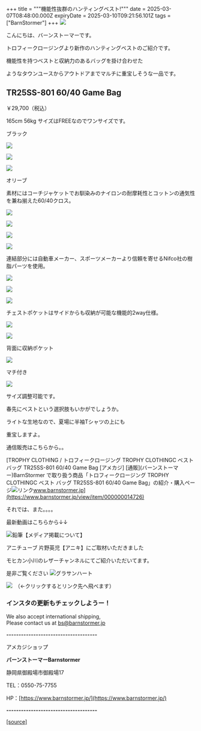 +++
title = """機能性抜群のハンティングベスト!"""
date = 2025-03-07T08:48:00.000Z
expiryDate = 2025-03-10T09:21:56.101Z
tags = ["BarnStormer"]
+++
[![](https://stat.ameba.jp/user_images/20231023/16/barnstormer-go/b2/03/p/o0420015015354743273.png)](https://ameblo.jp/barnstormer-go/entry-12825670498.html)

こんにちは、バーンストーマーです。

トロフィークロージングより新作のハンティングベストのご紹介です。

機能性を持つベストと収納力のあるバッグを掛け合わせた

ようなタウンユースからアウトドアまでマルチに重宝しそうな一品です。

TR25SS-801 60/40 Game Bag
-------------------------

￥29,700（税込）

165cm 56kg サイズはFREEなのでワンサイズです。

ブラック

[![](https://stat.ameba.jp/user_images/20250307/17/barnstormer-go/13/7a/j/o0466070015551921785.jpg)](https://stat.ameba.jp/user_images/20250307/17/barnstormer-go/13/7a/j/o0466070015551921785.jpg)

[![](https://stat.ameba.jp/user_images/20250307/17/barnstormer-go/87/a6/j/o0466070015551921788.jpg)](https://stat.ameba.jp/user_images/20250307/17/barnstormer-go/87/a6/j/o0466070015551921788.jpg)

[![](https://stat.ameba.jp/user_images/20250307/17/barnstormer-go/a7/e6/j/o0466070015551921791.jpg)](https://stat.ameba.jp/user_images/20250307/17/barnstormer-go/a7/e6/j/o0466070015551921791.jpg)

オリーブ

素材にはコーチジャケットでお馴染みのナイロンの耐摩耗性とコットンの通気性を兼ね揃えた60/40クロス。

[![](https://stat.ameba.jp/user_images/20250307/17/barnstormer-go/82/ba/j/o0466070015551921793.jpg)](https://stat.ameba.jp/user_images/20250307/17/barnstormer-go/82/ba/j/o0466070015551921793.jpg)

[![](https://stat.ameba.jp/user_images/20250307/17/barnstormer-go/bd/01/j/o0466070015551921795.jpg)](https://stat.ameba.jp/user_images/20250307/17/barnstormer-go/bd/01/j/o0466070015551921795.jpg)

[![](https://stat.ameba.jp/user_images/20250307/17/barnstormer-go/13/da/j/o0466070015551921797.jpg)](https://stat.ameba.jp/user_images/20250307/17/barnstormer-go/13/da/j/o0466070015551921797.jpg)

[![](https://stat.ameba.jp/user_images/20250307/17/barnstormer-go/f2/a4/j/o0466070015551921799.jpg)](https://stat.ameba.jp/user_images/20250307/17/barnstormer-go/f2/a4/j/o0466070015551921799.jpg)

連結部分には自動車メーカー、スポーツメーカーより信頼を寄せるNifco社の樹脂パーツを使用。

[![](https://stat.ameba.jp/user_images/20250307/17/barnstormer-go/7b/74/j/o0466070015551921773.jpg)](https://stat.ameba.jp/user_images/20250307/17/barnstormer-go/7b/74/j/o0466070015551921773.jpg)

[![](https://stat.ameba.jp/user_images/20250307/17/barnstormer-go/45/d8/j/o0466070015551921776.jpg)](https://stat.ameba.jp/user_images/20250307/17/barnstormer-go/45/d8/j/o0466070015551921776.jpg)

[![](https://stat.ameba.jp/user_images/20250307/17/barnstormer-go/ea/e6/j/o0466070015551921778.jpg)](https://stat.ameba.jp/user_images/20250307/17/barnstormer-go/ea/e6/j/o0466070015551921778.jpg)

チェストポケットはサイドからも収納が可能な機能的2way仕様。

[![](https://stat.ameba.jp/user_images/20250307/17/barnstormer-go/3c/85/j/o0466070015551921780.jpg)](https://stat.ameba.jp/user_images/20250307/17/barnstormer-go/3c/85/j/o0466070015551921780.jpg)

[![](https://stat.ameba.jp/user_images/20250307/17/barnstormer-go/02/43/j/o0700046615551921781.jpg)](https://stat.ameba.jp/user_images/20250307/17/barnstormer-go/02/43/j/o0700046615551921781.jpg)

背面に収納ポケット

[![](https://stat.ameba.jp/user_images/20250307/17/barnstormer-go/de/cf/j/o0466070015551921782.jpg)](https://stat.ameba.jp/user_images/20250307/17/barnstormer-go/de/cf/j/o0466070015551921782.jpg)

マチ付き

[![](https://stat.ameba.jp/user_images/20250307/17/barnstormer-go/8f/60/j/o0700046615551921783.jpg)](https://stat.ameba.jp/user_images/20250307/17/barnstormer-go/8f/60/j/o0700046615551921783.jpg)

サイズ調整可能です。

春先にベストという選択肢もいかがでしょうか。

ライトな生地なので、夏場に半袖Tシャツの上にも

重宝しますよ。

通信販売はこちらから。。

[TROPHY CLOTHING / トロフィークロージング TROPHY CLOTHINGC ベスト バッグ TR25SS-801 60/40 Game Bag \[アメカジ\] \[通販\](バーンストーマー)BarnStormer で取り扱う商品「トロフィークロージング TROPHY CLOTHINGC ベスト バッグ TR25SS-801 60/40 Game Bag」の紹介・購入ページ![リンク](https://c.stat100.ameba.jp/ameblo/symbols/v3.20.0/svg/gray/editor_link.svg)www.barnstormer.jp](https://www.barnstormer.jp/view/item/000000014726)

それでは、また。。。。

最新動画はこちらから↓↓

![鉛筆](https://stat100.ameba.jp/blog/ucs/img/char/char3/519.png)【メディア掲載について】

アニチューブ 片野英児【アニキ】にご取材いただきました

モヒカン小川のレザーチャンネルにてご紹介いただいてます。

是非ご覧ください ![グラサンハート](https://stat100.ameba.jp/blog/ucs/img/char/char3/148.png)

[![](https://stat.ameba.jp/user_images/20230412/16/barnstormer-go/6a/23/p/o0108010815269242493.png)](https://www.instagram.com/barnstormer_daily/)　（←クリックするとリンク先へ飛べます）

### インスタの更新もチェックしようー！

We also accept international shipping,  
Please contact us at bs@barnstormer.jp

**\-------------------------------------**

アメカジショップ

**バーンストーマーBarnstormer**

静岡県御殿場市御殿場17

TEL：0550-75-7755

HP：[https://www.barnstormer.jp/](https://www.barnstormer.jp/)

**\-------------------------------------**

[[source]](https://ameblo.jp/barnstormer-go/entry-12889031062.html)
